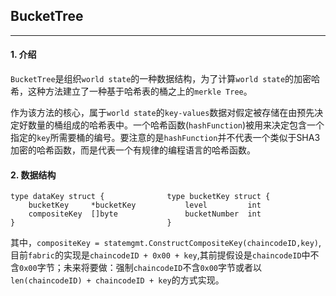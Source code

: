## BucketTree

---

#### 1. 介绍
`BucketTree`是组织`world state`的一种数据结构，为了计算`world state`的加密哈希，这种方法建立了一种基于哈希表的桶之上的`merkle Tree`。

作为该方法的核心，属于`world state`的`key-values`数据对假定被存储在由预先决定好数量的桶组成的哈希表中。一个哈希函数(`hashFunction`)被用来决定包含一个指定的`key`所需要桶的编号。要注意的是`hashFunction`并不代表一个类似于SHA3加密的哈希函数，而是代表一个有规律的编程语言的哈希函数。

#### 2. 数据结构
```
type dataKey struct {              type bucketKey struct {
    bucketKey     *bucketKey           level         int
    compositeKey  []byte               bucketNumber  int
}                                  }
```
其中，`compositeKey = statemgmt.ConstructCompositeKey(chaincodeID,key)`, 目前`fabric`的实现是`chaincodeID + 0x00 + key`,其前提假设是`chaincodeID`中不含`0x00`字节；未来将要做：强制`chaincodeID`不含`0x00`字节或者以`len(chaincodeID) + chaincodeID + key`的方式实现。


